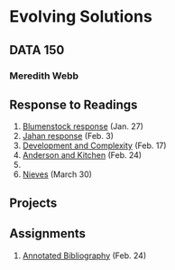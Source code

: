 # Evolving Solutions 

## DATA 150

### Meredith Webb

## Response to Readings
1. [Blumenstock response](https://meredithwebb.github.io/workshop/blumenstock) (Jan. 27)
2. [Jahan response](https://meredithwebb.github.io/workshop/jahan) (Feb. 3)
3. [Development and Complexity](https://meredithwebb.github.io/workshop/development_and_complexity) (Feb. 17)
4. [Anderson and Kitchen](https://meredithwebb.github.io/workshop/anderson_kitchen) (Feb. 24)
5. 
6. [Nieves](https://meredithwebb.github.io/workshop/nieves.md) (March 30)
## Projects

## Assignments
1. [Annotated Bibliography](https://meredithwebb.github.io/workshop/annotatedbibliography) (Feb. 24)
